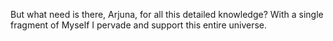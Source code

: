 But what need is there, Arjuna, for all this detailed knowledge? With a single fragment of Myself I pervade and support this entire universe.